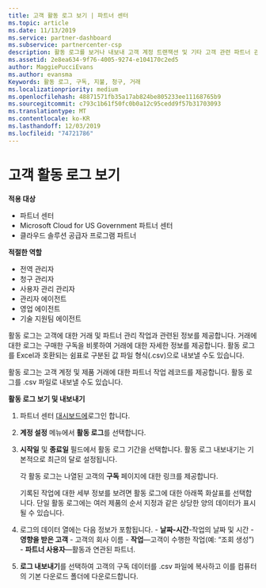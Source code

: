 ```yaml
---
title: 고객 활동 로그 보기 | 파트너 센터
ms.topic: article
ms.date: 11/13/2019
ms.service: partner-dashboard
ms.subservice: partnercenter-csp
description: 활동 로그를 보거나 내보내 고객 계정 트랜잭션 및 기타 고객 관련 파트너 관리 활동에 대 한 통찰력을 얻는 방법에 대해 알아봅니다.
ms.assetid: 2e8ea634-9f76-4005-9274-e104170c2ed5
author: MaggiePucciEvans
ms.author: evansma
Keywords: 활동 로그, 구독, 지불, 청구, 거래
ms.localizationpriority: medium
ms.openlocfilehash: 48871571fb35a17ab824be805233ee11168765b9
ms.sourcegitcommit: c793c1b61f50fc0b0a12c95cedd9f57b31703093
ms.translationtype: MT
ms.contentlocale: ko-KR
ms.lasthandoff: 12/03/2019
ms.locfileid: "74721786"
---
```

# <a name="view-customer-activity-logs"></a>고객 활동 로그 보기

**적용 대상**

- 파트너 센터
- Microsoft Cloud for US Government 파트너 센터
- 클라우드 솔루션 공급자 프로그램 파트너

**적절한 역할**

- 전역 관리자
- 청구 관리자
- 사용자 관리 관리자
- 관리자 에이전트
- 영업 에이전트
- 기술 지원팀 에이전트

활동 로그는 고객에 대한 거래 및 파트너 관리 작업과 관련된 정보를 제공합니다. 거래에 대한 로그는 구매한 구독을 비롯하여 거래에 대한 자세한 정보를 제공합니다. 활동 로그를 Excel과 호환되는 쉼표로 구분된 값 파일 형식(.csv)으로 내보낼 수도 있습니다.

활동 로그는 고객 계정 및 제품 거래에 대한 파트너 작업 레코드를 제공합니다. 활동 로그를 .csv 파일로 내보낼 수도 있습니다.

**활동 로그 보기 및 내보내기**

1. 파트너 센터 [대시보드에](https://partner.microsoft.com/dashboard)로그인 합니다.

2. **계정 설정** 메뉴에서 **활동 로그**를 선택합니다.
2.  **시작일** 및 **종료일** 필드에서 활동 로그 기간을 선택합니다. 활동 로그 내보내기는 기본적으로 최근의 달로 설정됩니다.

    각 활동 로그는 나열된 고객의 **구독** 페이지에 대한 링크를 제공합니다.

    기록된 작업에 대한 세부 정보를 보려면 활동 로그에 대한 아래쪽 화살표를 선택합니다. 단일 활동 로그에는 여러 제품의 순서 지정과 같은 상당한 양의 데이터가 표시될 수 있습니다.

3.   로그의 데이터 열에는 다음 정보가 포함됩니다.
    -   **날짜-시간**-작업의 날짜 및 시간
    -   **영향을 받은 고객** - 고객의 회사 이름
    -   **작업**—고객이 수행한 작업(예: “조회 생성”)
    -   **파트너 사용자**—활동과 연관된 파트너.

4.  **로그 내보내기**를 선택하여 고객의 구독 데이터를 .csv 파일에 복사하고 이를 컴퓨터의 기본 다운로드 폴더에 다운로드합니다.
    
 

 



